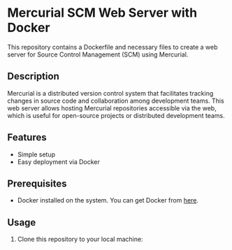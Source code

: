 # Mercurial SCM Web Server with Docker

This repository contains a Dockerfile and necessary files to create a web server for Source Control Management (SCM) using Mercurial.

## Description

Mercurial is a distributed version control system that facilitates tracking changes in source code and collaboration among development teams. This web server allows hosting Mercurial repositories accessible via the web, which is useful for open-source projects or distributed development teams.

## Features

- Simple setup
- Easy deployment via Docker

## Prerequisites

- Docker installed on the system. You can get Docker from [here](https://www.docker.com/get-started).

## Usage

1. Clone this repository to your local machine:

